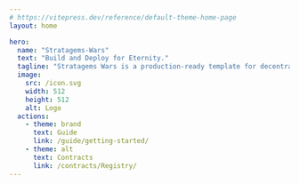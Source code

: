 ```yaml
---
# https://vitepress.dev/reference/default-theme-home-page
layout: home

hero:
  name: "Stratagems-Wars"
  text: "Build and Deploy for Eternity."
  tagline: "Stratagems Wars is a production-ready template for decentralised applications."
  image:
    src: /icon.svg
    width: 512
    height: 512
    alt: Logo
  actions:
    - theme: brand
      text: Guide
      link: /guide/getting-started/
    - theme: alt
      text: Contracts
      link: /contracts/Registry/
---
```

